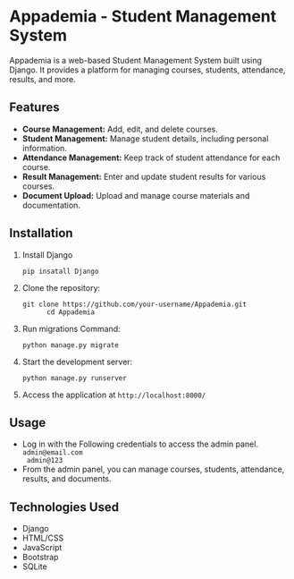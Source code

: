 <!DOCTYPE html>
<html lang="en">

<body>

  <h1>Appademia - Student Management System</h1>

  <p>Appademia is a web-based Student Management System built using Django. It provides a platform for managing courses, students, attendance, results, and more.</p>

  <h2>Features</h2>

  <ul>
    <li><strong>Course Management:</strong> Add, edit, and delete courses.</li>
    <li><strong>Student Management:</strong> Manage student details, including personal information.</li>
    <li><strong>Attendance Management:</strong> Keep track of student attendance for each course.</li>
    <li><strong>Result Management:</strong> Enter and update student results for various courses.</li>
    <li><strong>Document Upload:</strong> Upload and manage course materials and documentation.</li>
  </ul>

  <h2>Installation</h2>

  <ol>
    <li>Install Django
      <pre><code>pip insatall Django</code></pre>
    </li>
    <li>Clone the repository:
      <pre><code>git clone https://github.com/your-username/Appademia.git
      cd Appademia</code></pre></li>
    <li>Run migrations Command:
      <pre><code>python manage.py migrate</code></pre></li>
    <li>Start the development server:
      <pre><code>python manage.py runserver</code></pre></li>
    <li>Access the application at <code>http://localhost:8000/</code></li>
  </ol>

  <h2>Usage</h2>

  <ul>
    <li>Log in with the Following credentials to access the admin panel. <code> admin@email.com <br> admin@123</code></li>
    <li>From the admin panel, you can manage courses, students, attendance, results, and documents.</li>
  </ul>

  <h2>Technologies Used</h2>

  <ul>
    <li>Django</li>
    <li>HTML/CSS</li>
    <li>JavaScript</li>
    <li>Bootstrap</li>
    <li>SQLite</li>
  </ul>

</body>
</html>
